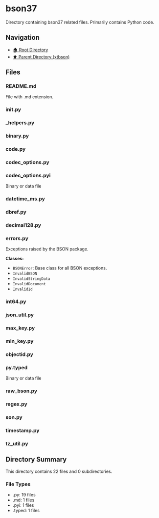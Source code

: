 # bson37

Directory containing bson37 related files. Primarily contains Python code.

## Navigation

* [🏠 Root Directory](../../../README.md)
* [⬆️ Parent Directory (xtbson)](../README.md)

## Files

### README.md

File with .md extension.

### __init__.py

### _helpers.py

### binary.py

### code.py

### codec_options.py

### codec_options.pyi

Binary or data file

### datetime_ms.py

### dbref.py

### decimal128.py

### errors.py

Exceptions raised by the BSON package.

**Classes:**

* `BSONError`: Base class for all BSON exceptions.
* `InvalidBSON`
* `InvalidStringData`
* `InvalidDocument`
* `InvalidId`

### int64.py

### json_util.py

### max_key.py

### min_key.py

### objectid.py

### py.typed

Binary or data file

### raw_bson.py

### regex.py

### son.py

### timestamp.py

### tz_util.py

## Directory Summary

This directory contains 22 files and 0 subdirectories.

### File Types

* .py: 19 files
* .md: 1 files
* .pyi: 1 files
* .typed: 1 files
